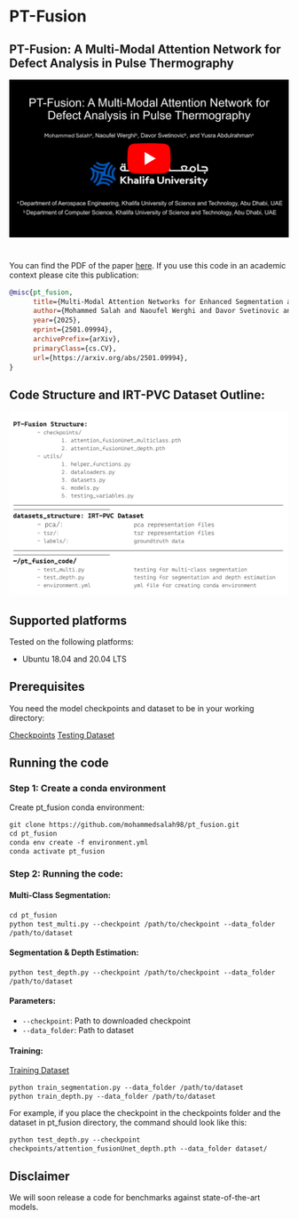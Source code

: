 # PT-Fusion
## PT-Fusion: A Multi-Modal Attention Network for Defect Analysis in Pulse Thermography

[![PT-Fusion:](https://github.com/mohammedsalah98/pt_fusion/blob/main/thumb_nail.png)](https://drive.google.com/file/d/17Gw1JwUtIPZwAZ9cj_FlGoW12sXYYHZk/view?usp=sharing)

#
You can find the PDF of the paper [here](https://arxiv.org/abs/2501.09994).
If you use this code in an academic context please cite this publication:

```bibtex
@misc{pt_fusion,
      title={Multi-Modal Attention Networks for Enhanced Segmentation and Depth Estimation of Subsurface Defects in Pulse Thermography}, 
      author={Mohammed Salah and Naoufel Werghi and Davor Svetinovic and Yusra Abdulrahman},
      year={2025},
      eprint={2501.09994},
      archivePrefix={arXiv},
      primaryClass={cs.CV},
      url={https://arxiv.org/abs/2501.09994}, 
}
```

## Code Structure and IRT-PVC Dataset Outline:
![Alt text](https://github.com/mohammedsalah98/pt_fusion/blob/main/dataset.png)

## Supported platforms

Tested on the following platforms:

- Ubuntu 18.04 and 20.04 LTS

## Prerequisites
You need the model checkpoints and dataset to be in your working directory:

[Checkpoints](https://drive.google.com/drive/folders/1i5LGqa5_GO9XCohDdU-1M8rXYSEteuyP?usp=sharing)
[Testing Dataset](https://drive.google.com/drive/folders/1i5LGqa5_GO9XCohDdU-1M8rXYSEteuyP?usp=sharing)

## Running the code
### Step 1: Create a conda environment
Create pt_fusion conda environment:
```
git clone https://github.com/mohammedsalah98/pt_fusion.git
cd pt_fusion
conda env create -f environment.yml
conda activate pt_fusion
```

### Step 2: Running the code:

#### Multi-Class Segmentation:
```
cd pt_fusion
python test_multi.py --checkpoint /path/to/checkpoint --data_folder /path/to/dataset
```

#### Segmentation & Depth Estimation:
```
python test_depth.py --checkpoint /path/to/checkpoint --data_folder /path/to/dataset
```

#### Parameters:
- ``--checkpoint``: Path to downloaded checkpoint
- ``--data_folder``: Path to dataset

#### Training:
[Training Dataset](https://drive.google.com/drive/folders/1Jl89A_g1UQM2Ao0EAzqaVO-RcHwD9IgZ?usp=sharing)
```
python train_segmentation.py --data_folder /path/to/dataset
python train_depth.py --data_folder /path/to/dataset
```

For example, if you place the checkpoint in the checkpoints folder and the dataset in pt_fusion directory, the command should look like this:
```
python test_depth.py --checkpoint checkpoints/attention_fusionUnet_depth.pth --data_folder dataset/
```

## Disclaimer
We will soon release a code for benchmarks against state-of-the-art models.